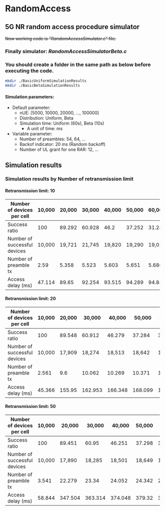 # RandomAccess
## 5G NR random access procedure simulator

~~Now working code is *"RandomAccessSimulator.c"* file.~~

### Finally simulator: *RandomAccessSimulatorBeta.c*

### You should create a folder in the same path as below before executing the code.
~~~bash
mkdir ./BasicUniformSimulationResults
mkdir ./BasicBetaSimulationResults
~~~

#### Simulation parameters:
- Default parameter:
    - nUE: [5000, 10000, 20000, ..., 100000]
    - Distribution: Uniform, Beta
    - Simulation time: Uniform (60s), Beta (10s)
        - A unit of time: ms
- Variable parameter:
    - Number of preambles: 54, 64, ...
    - Backof indicator: 20 ms (Random backoff)
    - Number of UL grant for one RAR: 12, ...

## Simulation results
### Simulation results by Number of retransmission limit
#### Retransmission limit: 10
| Number of devices per cell   | 10,000 | 20,000 | 30,000 | 40,000 | 50,000 | 60,000 | 70,000 | 80,000 | 90,000 | 100,000 |
|------------------------------|--------|--------|--------|--------|--------|--------|--------|--------|--------|---------|
| Success ratio                |100   |89.292|60.928|46.2|37.252|31.283|26.889|23.621|21.079 |18.989 |
| Number of successful devices |10,000  |19,721  |21,745  |19,820  |19,290  |19,026  |18,769  |18,602  |18,674  |18,415   |
| Number of preamble tx        |2.59    |5.358   |5.523   |5.603   |5.651   |5.686   |5.709   |5.73    |5.748   |5.76     |
| Access delay (ms)            |47.114  |89.65   |92.254  |93.515  |94.289  |94.849  |95.205  |95.548  |95.819  |96.001   |

#### Retransmission limit: 20
| Number of devices per cell   | 10,000 | 20,000 | 30,000 | 40,000 | 50,000 | 60,000 | 70,000 | 80,000 | 90,000 | 100,000 |
|------------------------------|--------|--------|--------|--------|--------|--------|--------|--------|--------|---------|
| Success ratio                |100     |  89.548|	60.912|	 46.279|  37.284|  31.306|  26.944|  23.612|  21.079|	18.993|
| Number of successful devices |10,000  |  17,909|	18,274|  18,513|  18,642|  18,782|  18,861|  18,890|  18,973|	18,994| 
| Number of preamble tx        |2.561   |     9.6|  10.062|  10.269|  10.371|  10.454| 	10.531|  10.576|  10.617|    10.65|
| Access delay (ms)            |45.366|	155.95|162.953|166.348|168.099|169.489|170.487|171.054|172.027|172.233|

#### Retransmission limit: 50
| Number of devices per cell   | 10,000 | 20,000 | 30,000 | 40,000 | 50,000 | 60,000 | 70,000 | 80,000 | 90,000 | 100,000 |
|------------------------------|--------|--------|--------|--------|--------|--------|--------|--------|--------|---------|
| Success ratio                |100|	89.451|	60.95|	46.251|	37.298|	31.287|	26.946|	23.673|	21.021|	19.012|
| Number of successful devices |10,000| 	17,890| 	18,285| 	18,501| 	18,649| 	18,772| 	18,862| 	18,939| 	18,920| 	19,011| 
| Number of preamble tx        |3.541|	22.279|	23.34|	24.052|	24.342|	24.671|	24.631|	24.718|	25.028|	25.22|
| Access delay (ms)            |58.844|	347.504|	363.314|	374.048|	379.32|	384.342|	383.852|	385.134|	389.256|	392.61|